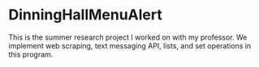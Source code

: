 # DinningHallMenuAlert
This is the summer research project I worked on with my professor. We implement web scraping, text messaging API, lists, and set operations in this program.
